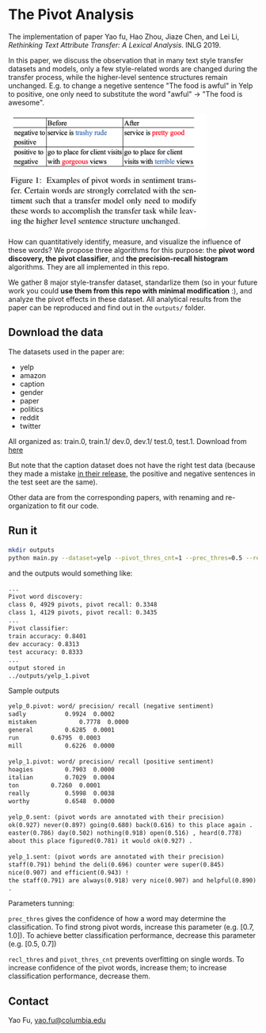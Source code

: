 # The Pivot Analysis

The implementation of paper Yao fu, Hao Zhou, Jiaze Chen, and Lei Li, _Rethinking Text Attribute Transfer: A Lexical Analysis_. INLG 2019. 

In this paper, we discuss the observation that in many text style transfer datasets and models, only a few style-related words are changed during the transfer process, while the higher-level sentence structures remain unchanged. E.g. to change a negetive sentence "The food is awful" in Yelp to positive, one only need to substitute the word "awful" -> "The food is awesome".

<img src="data/example.png" alt="example"
	title="Example" width="400"  />

How can quantitatively identify, measure, and visualize the influence of these words? We propose three algorithms for this purpose: the **pivot word discovery, the pivot classifier**, and **the precision-recall histogram** algorithms. They are all implemented in this repo.

We gather 8 major style-transfer dataset, standarlize them (so in your future work you could **use them from this repo with minimal modification** :), and analyze the pivot effects in these dataset. All analytical results from the paper can be reproduced and find out in the `outputs/` folder. 


## Download the data 
The datasets used in the paper are:
* yelp 
* amazon 
* caption 
* gender 
* paper 
* politics 
* reddit 
* twitter

All organized as: train.0, train.1/ dev.0, dev.1/ test.0, test.1. Download from [here](https://drive.google.com/open?id=1ZtDIfHKc_GhNElRwHdDvk7tiCkv5_wJa)

But note that the caption dataset does not have the right test data (because they made a mistake [in their release](https://github.com/lijuncen/Sentiment-and-Style-Transfer), the positive and negative sentences in the test seet are the same). 

Other data are from the corresponding papers, with renaming and re-organization to fit our code. 

## Run it 

```bash
mkdir outputs
python main.py --dataset=yelp --pivot_thres_cnt=1 --prec_thres=0.5 --recl_thres=0.0
```

and the outputs would something like:

```
...
Pivot word discovery:
class 0, 4929 pivots, pivot recall: 0.3348
class 1, 4129 pivots, pivot recall: 0.3435
...
Pivot classifier:
train accuracy: 0.8401
dev accuracy: 0.8313
test accuracy: 0.8333
...
output stored in
../outputs/yelp_1.pivot
```

Sample outputs 
```
yelp_0.pivot: word/ precision/ recall (negative sentiment)
sadly			0.9924	0.0002
mistaken			0.7778	0.0000
general			0.6285	0.0001
run			0.6795	0.0003
mill			0.6226	0.0000

yelp_1.pivot: word/ precision/ recall (positive sentiment)
hoagies			0.7903	0.0000
italian			0.7029	0.0004
ton			0.7260	0.0001
really			0.5998	0.0038
worthy			0.6548	0.0000

yelp_0.sent: (pivot words are annotated with their precision)
ok(0.927) never(0.897) going(0.680) back(0.616) to this place again .
easter(0.786) day(0.502) nothing(0.918) open(0.516) , heard(0.778) about this place figured(0.781) it would ok(0.927) .

yelp_1.sent: (pivot words are annotated with their precision)
staff(0.791) behind the deli(0.696) counter were super(0.845) nice(0.907) and efficient(0.943) !
the staff(0.791) are always(0.918) very nice(0.907) and helpful(0.890) .
```

Parameters tunning:

`prec_thres` gives the confidence of how a word may determine the classification. To find strong pivot words, increase this parameter (e.g. [0.7, 1.0]). To achieve better classification performance, decrease this parameter (e.g. [0.5, 0.7])

`recl_thres` and `pivot_thres_cnt` prevents overfitting on single words. To increase confidence of the pivot words, increase them; to increase classification performance, decrease them.  


## Contact 
Yao Fu, yao.fu@columbia.edu